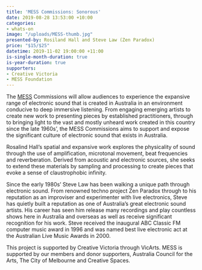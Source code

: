 ```yaml
---
title: 'MESS Commissions: Sonorous'
date: 2019-08-28 13:53:00 +10:00
categories:
- whats-on
image: "/uploads/MESS-thumb.jpg"
presented-by: Rosiland Hall and Steve Law (Zen Paradox)
price: "$15/$25"
datetime: 2019-11-02 19:00:00 +11:00
is-single-month-duration: true
is-year-duration: true
supporters:
- Creative Victoria
- MESS Foundation
---
```


The [MESS](https://mess.foundation/) Commissions will allow audiences to experience the expansive range of electronic sound that is created in Australia in an environment conducive to deep immersive listening. From engaging emerging artists to create new work to presenting pieces by established practitioners, through to bringing light to the vast and mostly unheard work created in this country since the late 1960s’, the MESS Commissions aims to support and expose the significant culture of electronic sound that exists in Australia.

Rosalind Hall’s spatial and expansive work explores the physicality of sound through the use of amplification, microtonal movement, beat frequencies and reverberation. Derived from acoustic and electronic sources, she seeks to extend these materials by sampling and processing to create pieces that evoke a sense of claustrophobic infinity.

Since the early 1980s’ Steve Law has been walking a unique path through electronic sound. From renowned techno project Zen Paradox through to his reputation as an improviser and experimenter with live electronics, Steve has quietly built a reputation as one of Australia’s great electronic sound artists. His career has seen him release many recordings and play countless shows here in Australia and overseas as well as receive significant recognition for his work. Steve received the inaugural ABC Classic FM computer music award in 1996 and was named best live electronic act at the Australian Live Music Awards in 2000.

This project is supported by Creative Victoria through VicArts. MESS is supported by our members and donor supporters, Australia Council for the Arts, The City of Melbourne and Creative Spaces.